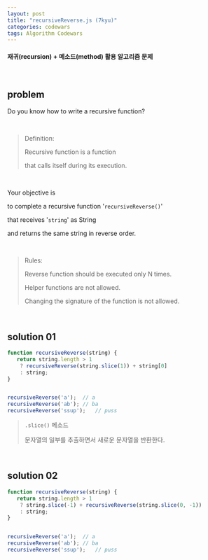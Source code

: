 ```yaml
---
layout: post
title: "recursiveReverse.js (7kyu)"
categories: codewars
tags: Algorithm Codewars
---
```


#### 재귀(recursion) + 메소드(method) 활용 알고리즘 문제

<br>

## problem

Do you know how to write a recursive function?

<br>

> Definition:
>
> Recursive function is a function
>
> that calls itself during its execution.

<br>

Your objective is

to complete a recursive function '`recursiveReverse()`'

that receives '`string`' as String

and returns the same string in reverse order.

<br>

> Rules:
>
> Reverse function should be executed only N times.
>
> Helper functions are not allowed.
>
> Changing the signature of the function is not allowed.

<br>

## solution 01

```javascript
function recursiveReverse(string) {
   return string.length > 1
   	? recursiveReverse(string.slice(1)) + string[0]
   	: string;
}


recursiveReverse('a');	// a
recursiveReverse('ab');	// ba
recursiveReverse('ssup');	// puss
```

> `.slice()` 메소드
>
> 문자열의 일부를 추출하면서 새로운 문자열을 반환한다.

<br>

## solution 02

```javascript
function recursiveReverse(string) {
   return string.length > 1
   	? string.slice(-1) + recursiveReverse(string.slice(0, -1))
   	: string;
}


recursiveReverse('a');	// a
recursiveReverse('ab');	// ba
recursiveReverse('ssup');	// puss
```

